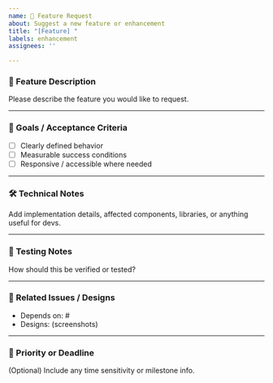 ```yaml
---
name: 🚀 Feature Request
about: Suggest a new feature or enhancement
title: "[Feature] "
labels: enhancement
assignees: ''

---
```


### 🧩 Feature Description
Please describe the feature you would like to request.

---

### 🎯 Goals / Acceptance Criteria
- [ ] Clearly defined behavior
- [ ] Measurable success conditions
- [ ] Responsive / accessible where needed

---

### 🛠️ Technical Notes
Add implementation details, affected components, libraries, or anything useful for devs.

---

### 🧪 Testing Notes
How should this be verified or tested?

---

### 🔗 Related Issues / Designs
- Depends on: #
- Designs: (screenshots)

---

### 📆 Priority or Deadline
(Optional) Include any time sensitivity or milestone info.